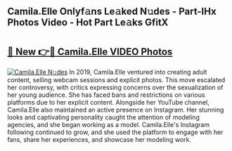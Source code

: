 ## Camila.Elle Onlyf𝚊ns Le𝚊ked N𝚞des - Part-IHx Photos Video - Hot Part Le𝚊ks GfitX

# <h2><a href="http://ac29259.deff.icu/?id=Camila.Elle">🔗 New 👉🔴 Camila.Elle VIDEO Photos</a></h2>

[![Camila.Elle N𝚞des](https://i.imgur.com/rIISA9y.gif)](http://ac29259.deff.icu/?id=Camila.Elle)
In 2019, Camila.Elle ventured into creating adult content, selling webcam sessions and explicit photos. This move escalated her controversy, with critics expressing concerns over the sexualization of her young audience. She has faced bans and restrictions on various platforms due to her explicit content. Alongside her YouTube channel, Camila.Elle also maintained an active presence on Instagram. Her stunning looks and captivating personality caught the attention of modeling agencies, and she began working as a model. Camila.Elle's Instagram following continued to grow, and she used the platform to engage with her fans, share her experiences, and showcase her modeling work.

